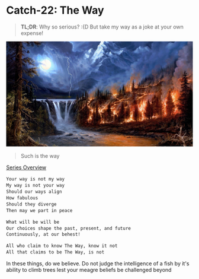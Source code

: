 # Catch-22: The Way

> **TL;DR**: Why so serious? :{D But take my way as a joke at your own expense!

![the_way_banner](/docs/catch_22/images/the_way_banner.jpg)
> Such is the way

[Series Overview](https://medium.com/@bankoga/catch-22-overview-of-an-anthological-pedestal-66458dfb5c1d)

```md
Your way is not my way
My way is not your way
Should our ways align
How fabulous
Should they diverge
Then may we part in peace
```

```md
What will be will be
Our choices shape the past, present, and future
Continuously, at our behest!
```

```md
All who claim to know The Way, know it not
All that claims to be The Way, is not
```

In these things, do we believe. Do not judge the intelligence of a fish by it's ability to climb trees lest your meagre beliefs be challenged beyond